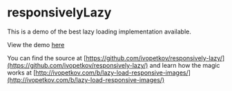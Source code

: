 # responsivelyLazy

This is a demo of the best lazy loading implementation available.

View the demo [here](http://ivopetkov.github.io/responsivelyLazy/) 

You can find the source at [https://github.com/ivopetkov/responsively-lazy/](https://github.com/ivopetkov/responsively-lazy/) and learn how the magic works at [http://ivopetkov.com/b/lazy-load-responsive-images/](http://ivopetkov.com/b/lazy-load-responsive-images/)
